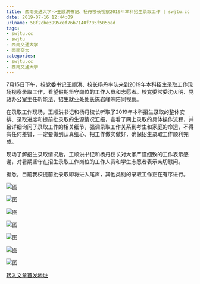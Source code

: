 ```yaml
---
title: 西南交通大学->王顺洪书记、杨丹校长视察2019年本科招生录取工作 | swjtu.cc
date: 2019-07-16 12:44:09
urlname: 58f2cbe3995cef76b7140f705f5056ad
tags: 
- swjtu.cc
- swjtu
- 西南交通大学
- 西南交大
categories:
- swjtu.cc
- 西南交通大学
---
```



7月15日下午，校党委书记王顺洪、校长杨丹率队来到2019年本科招生录取工作现场视察录取工作，看望假期坚守岗位的工作人员和志愿者。校党委常委沈火明、党政办公室主任靳能法、招生就业处处长陈岩峰等陪同视察。

在录取工作现场，王顺洪书记和杨丹校长听取了2019年本科招生录取的整体安排、录取进度和提前批录取的生源情况汇报，查看了网上录取的具体操作流程，并且详细询问了录取工作的相关细节，强调录取工作关系到考生和家庭的命运，不得有任何差错，一定要做到认真细心，把工作做实做好，确保招生录取工作顺利完成。

现场了解招生录取情况后，王顺洪书记和杨丹校长对大家严谨细致的工作表示感谢，对暑期坚守在招生录取工作岗位的工作人员和学生志愿者表示亲切慰问。

据悉，目前我校提前批录取即将进入尾声，其他类别的录取工作正在有序进行。



![图](https://news.swjtu.edu.cn/upload/201907/15/201907152106599020.png)

![图](https://news.swjtu.edu.cn/upload/201907/15/201907152106594450.png)

![图](https://news.swjtu.edu.cn/upload/201907/15/201907152106598420.png)

![图](https://news.swjtu.edu.cn/upload/201907/15/201907152105045174.png)

![图](https://news.swjtu.edu.cn/upload/201907/15/201907152105051964.png)

![图](https://news.swjtu.edu.cn/upload/201907/15/201907152105046794.png)

![图](https://news.swjtu.edu.cn/upload/201907/15/201907152102248782.png)

[转入文章首发地址](https://news.swjtu.edu.cn/shownews-18699.shtml)